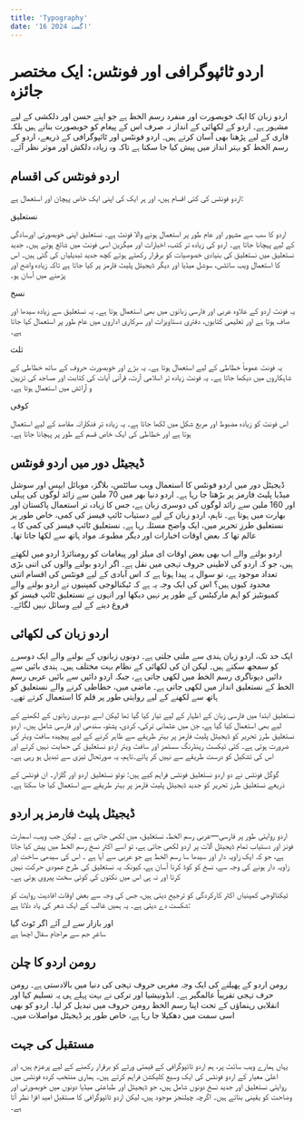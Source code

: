 ```yaml
---
title: 'Typography'
date: '16 اگست 2024'
---
```


# اردو ٹائپوگرافی اور فونٹس: ایک مختصر جائزہ

اردو زبان کا ایک خوبصورت اور منفرد رسم الخط ہے جو اپنے حسن اور دلکشی کے لیے مشہور ہے۔ اردو کے لکھائی کے انداز نہ صرف اس کے پیغام کو خوبصورت بناتے ہیں بلکہ قاری کے لیے پڑھنا بھی آسان کرتے ہیں۔ اردو فونٹس اور ٹائپوگرافی کے ذریعے، اردو کے رسم الخط کو بہتر انداز میں پیش کیا جا سکتا ہے تاکہ وہ زیادہ دلکش اور موثر نظر آئے۔

## اردو فونٹس کی اقسام

اردو فونٹس کی کئی اقسام ہیں، اور ہر ایک کی اپنی ایک خاص پہچان اور استعمال ہے:

<div class="my-8 text-2xl">نستعلیق</div>

 اردو کا سب سے مشہور اور عام طور پر استعمال ہونے والا فونٹ ہے۔ نستعلیق اپنی خوبصورتی اورسادگی کے لیے پہچانا جاتا ہے۔ اردو کی زیادہ تر کتب، اخبارات اور میگزین اسی فونٹ میں شائع ہوتے ہیں۔ جدید نستعلیق میں نستعلیق کی بنیادی خصوصیات کو برقرار رکھتے ہوئے کچھ جدید تبدیلیاں کی گئی ہیں۔ اس کا استعمال ویب سائٹس، سوشل میڈیا اور دیگر ڈیجیٹل پلیٹ فارمز پر کیا جاتا ہے تاکہ زیادہ واضح اور پڑھنے میں آسان ہو۔


<div class="my-8 text-2xl">نسخ</div>

 یہ فونٹ اردو کے علاوہ عربی اور فارسی زبانوں میں بھی استعمال ہوتا ہے۔ یہ نستعلیق سے زیادہ سیدھا اور صاف ہوتا ہے اور تعلیمی کتابوں، دفتری دستاویزات اور سرکاری اداروں میں عام طور پر استعمال کیا جاتا ہے۔

<div class="my-8 text-2xl">ثلث</div>

 یہ فونٹ عموماً خطاطی کے لیے استعمال ہوتا ہے۔ یہ بڑے اور خوبصورت حروف کے ساتھ خطاطی کے شاہکاروں میں دیکھا جاتا ہے۔ یہ فونٹ زیادہ تر اسلامی آرٹ، قرآنی آیات کی کتابت اور مساجد کی تزیین و آرائش میں استعمال ہوتا ہے۔

<div class="my-8 text-2xl">کوفی</div>

 اس فونٹ کو زیادہ مضبوط اور مربع شکل میں لکھا جاتا ہے۔ یہ زیادہ تر فنکارانہ مقاصد کے لیے استعمال ہوتا ہے اور خطاطی کی ایک خاص قسم کے طور پر پہچانا جاتا ہے۔

## ڈیجیٹل دور میں اردو فونٹس

ڈیجیٹل دور میں اردو فونٹس کا استعمال ویب سائٹس، بلاگز، موبائل ایپس اور سوشل میڈیا پلیٹ فارمز پر بڑھتا جا رہا ہے۔ اردو دنیا بھر میں 70 ملین سے زائد لوگوں کی پہلی اور 160 ملین سے زائد لوگوں کی دوسری زبان ہے، جس کا زیادہ تر استعمال پاکستان اور بھارت میں ہوتا ہے۔ تاہم، اردو زبان کے لیے دستیاب ٹائپ فیسز کی کمی، خاص طور پر نستعلیق طرزِ تحریر میں، ایک واضح مسئلہ رہا ہے۔ نستعلیق ٹائپ فیسز کی کمی کا یہ عالم تھا کہ بعض اوقات اخبارات اور دیگر مطبوعہ مواد ہاتھ سے لکھا جاتا تھا۔


اردو بولنے والے اب بھی بعض اوقات ای میلز اور پیغامات کو رومنائزڈ اردو میں لکھتے ہیں، جو کہ اردو کی لاطینی حروف تہجی میں نقل ہے۔ اگر اردو بولنے والوں کی اتنی بڑی تعداد موجود ہے، تو سوال یہ پیدا ہوتا ہے کہ اس آبادی کے لیے فونٹس کی اقسام اتنی محدود کیوں ہیں؟ اس کی ایک وجہ یہ ہے کہ ٹیکنالوجی کمپنیوں نے اردو بولنے والے کمیونٹیز کو اہم مارکیٹس کے طور پر نہیں دیکھا اور انہوں نے نستعلیق ٹائپ فیسز کو فروغ دینے کے لیے وسائل نہیں لگائے۔

## اردو زبان کی لکھائی

ایک حد تک، اردو زبان ہندی سے ملتی جلتی ہے۔ دونوں زبانوں کے بولنے والے ایک دوسرے کو سمجھ سکتے ہیں۔ لیکن ان کی لکھائی کے نظام بہت مختلف ہیں۔ ہندی بائیں سے دائیں دیوناگری رسم الخط میں لکھی جاتی ہے، جبکہ اردو دائیں سے بائیں عربی رسم الخط کے نستعلیق انداز میں لکھی جاتی ہے۔ ماضی میں، خطاطی کرنے والے نستعلیق کو ہاتھ سے لکھنے کے لیے روایتی طور پر قلم کا استعمال کرتے تھے۔

<div class="my-4"></div>

نستعلیق ابتدا میں فارسی زبان کے اظہار کے لیے تیار کیا گیا تھا لیکن اسے دوسری زبانوں کے لکھنے کے لیے بھی استعمال کیا گیا ہے، جن میں عثمانی ترکی، کردی، پشتو، سندھی اور فارسی شامل ہیں۔ اردو نستعلیق طرز تحریر کو ڈیجیٹل پلیٹ فارمز پر بہتر طریقے سے ظاہر کرنے کے لیے پیچیدہ سافٹ ویئر کی ضرورت ہوتی ہے۔ کئی ٹیکسٹ رینڈرنگ سسٹمز اور سافٹ ویئر اردو نستعلیق کی حمایت نہیں کرتے اور اس کی تشکیل کو درست طریقے سے نہیں کر پاتے۔تاہم، یہ صورتحال تیزی سے تبدیل ہو رہی ہے۔

<div class="my-4"></div>

 گوگل فونٹس نے دو اردو نستعلیق فونٹس فراہم کیے ہیں: نوٹو نستعلیق اردو اور گلزار۔ ان فونٹس کے ذریعے نستعلیق طرز تحریر کو جدید ڈیجیٹل پلیٹ فارمز پر بہتر طریقے سے استعمال کیا جا سکتا ہے۔


## ڈیجیٹل پلیٹ فارمز پر اردو

اردو روایتی طور پر فارسی—عربی رسم الخط، نستعلیق، میں لکھی جاتی ہے ۔ لیکن جب ویب، اسمارٹ فونز اور دستیاب تمام ڈیجیٹل آلات پر اردو لکھی جاتی ہے، تو اسے اکثر نسخ رسم الخط میں پیش کیا جاتا ہے، جو کہ ایک زاویہ دار اور سیدھا سا رسم الخط ہے جو عربی سے آیا ہے ۔ اس کی سیدھی ساخت اور زاویہ دار ہونے کی وجہ سے، نسخ کو کوڈ کرنا آسان ہے، کیونکہ یہ نستعلیق کی طرح عمودی حرکت نہیں کرتا اور نہ ہی اس میں نکتوں کی کوئی سخت پیروی ہوتی ہے۔

<div class="my-4"></div>

ٹیکنالوجی کمپنیاں اکثر کارکردگی کو ترجیح دیتی ہیں، جس کی وجہ سے بعض اوقات افادیت روایت کو شکست دے دیتی ہے۔ یہ ہمیں غالب کے ایک شعر کی یاد دلاتا ہے:

<div class="flex justify-center text-2xl leading-loose py-4">
اور بازار سے لے آئے اگر ٹوٹ گیا
<br>
ساغرِ جم سے مراجامِ سفال اچھا ہے
</div>

## رومن اردو کا چلن

رومن اردو کے پھیلنے کی ایک وجہ مغربی حروف تہجی کی دنیا میں بالادستی ہے۔ رومن حرف تہجی تقریباً عالمگیر ہے۔ انڈونیشیا اور ترکی نے بہت پہلے ہی یہ تسلیم کیا اور انقلابی رہنماؤں کے تحت اپنا رسم الخط رومن حروف میں تبدیل کر لیا۔ اردو کو بھی اسی سمت میں دھکیلا جا رہا ہے، خاص طور پر ڈیجیٹل مواصلات میں۔

## مستقبل کی جہت

 یہاں ہمارے ویب سائٹ پر، ہم اردو ٹائپوگرافی کے قیمتی ورثے کو برقرار رکھنے کے لیے پرعزم ہیں، اور اعلیٰ معیار کے اردو فونٹس کی ایک وسیع کلیکشن فراہم کرتے ہیں۔ ہماری منتخب کردہ فونٹس میں روایتی نستعلیق اور جدید نسخ دونوں شامل ہیں، جو ڈیجیٹل اور طباعتی میڈیا دونوں میں خوبصورتی اور وضاحت کو یقینی بناتے ہیں۔ اگرچہ چیلنجز موجود ہیں، لیکن اردو ٹائپوگرافی کا مستقبل امید افزا نظر آتا ہے۔